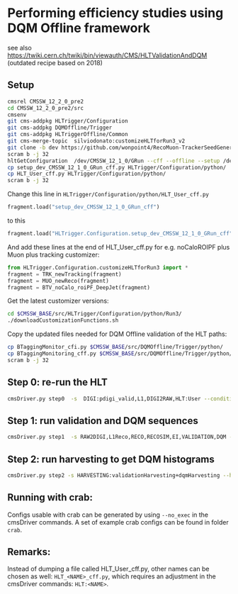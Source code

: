 # Performing efficiency studies using DQM Offline framework
see also https://twiki.cern.ch/twiki/bin/viewauth/CMS/HLTValidationAndDQM (outdated recipe based on 2018)


## Setup

```bash
cmsrel CMSSW_12_2_0_pre2
cd CMSSW_12_2_0_pre2/src
cmsenv
git cms-addpkg HLTrigger/Configuration
git cms-addpkg DQMOffline/Trigger
git cms-addpkg HLTriggerOffline/Common
git cms-merge-topic  silviodonato:customizeHLTforRun3_v2
git clone -b dev https://github.com/wonpoint4/RecoMuon-TrackerSeedGenerator.git RecoMuon/TrackerSeedGenerator/data
scram b -j 32
hltGetConfiguration  /dev/CMSSW_12_1_0/GRun --cff --offline --setup /dev/CMSSW_12_1_0/GRun --type GRun --unprescale --globaltag auto:phase1_2021_realistic --mc --max-events 10 --eras Run3 > HLT_User_cff.py
cp setup_dev_CMSSW_12_1_0_GRun_cff.py HLTrigger/Configuration/python/
cp HLT_User_cff.py HLTrigger/Configuration/python/
scram b -j 32
```

Change this line in `HLTrigger/Configuration/python/HLT_User_cff.py`

```python
fragment.load("setup_dev_CMSSW_12_1_0_GRun_cff")
```

to this

```python
fragment.load("HLTrigger.Configuration.setup_dev_CMSSW_12_1_0_GRun_cff")
```

And add these lines at the end of HLT_User_cff.py for e.g. noCaloROIPF plus Muon plus tracking customizer:

```python
from HLTrigger.Configuration.customizeHLTforRun3 import *
fragment = TRK_newTracking(fragment)
fragment = MUO_newReco(fragment)
fragment = BTV_noCalo_roiPF_DeepJet(fragment)
```

Get the latest customizer versions:

```bash
cd $CMSSW_BASE/src/HLTrigger/Configuration/python/Run3/
./downloadCustomizationFunctions.sh
```

Copy the updated files needed for DQM Offline validation of the HLT paths:

```bash
cp BTaggingMonitor_cfi.py $CMSSW_BASE/src/DQMOffline/Trigger/python/
cp BTaggingMonitoring_cff.py $CMSSW_BASE/src/DQMOffline/Trigger/python/
scram b -j 32
```

## Step 0: re-run the HLT

```bash
cmsDriver.py step0  -s  DIGI:pdigi_valid,L1,DIGI2RAW,HLT:User --conditions auto:phase1_2021_realistic --datatier GEN-SIM-DIGI-RAW -n 10 --eventcontent FEVTDEBUGHLT --mc --geometry DB:Extended --era Run3 --filein /store/mc/Run3Winter21DRMiniAOD/QCD_Pt-120To170_MuEnrichedPt5_TuneCP5_14TeV-pythia8/GEN-SIM-DIGI-RAW/FlatPU30to80FEVT_112X_mcRun3_2021_realistic_v16-v3/270000/0012597c-8497-4d8a-8f01-f555656838a0.root --process reHLT --customise_commands "process.dropCommands=process.RAWSIMEventContent.clone()\nprocess.dropCommands.outputCommands.extend(process.source.inputCommands[1:])\nprocess.source.inputCommands = process.dropCommands.outputCommands"
```

## Step 1: run validation and DQM sequences

```bash
cmsDriver.py step1  -s RAW2DIGI,L1Reco,RECO,RECOSIM,EI,VALIDATION,DQM --conditions auto:phase1_2021_realistic --mc --datatier DQMIO -n 10 --eventcontent DQM --geometry DB:Extended --era Run3 --filein file:step0_DIGI_L1_DIGI2RAW_HLT.root
```

## Step 2: run harvesting to get DQM histograms

```bash
cmsDriver.py step2 -s HARVESTING:validationHarvesting+dqmHarvesting --harvesting AtRunEnd --conditions auto:phase1_2021_realistic --mc  --geometry DB:Extended --scenario pp --filetype DQM --era Run3 -n 10 --filein file:step1_RAW2DIGI_L1Reco_RECO_RECOSIM_EI_VALIDATION_DQM.root
```

## Running with crab:

Configs usable with crab can be generated by using `--no_exec` in the cmsDriver commands. A set of example crab configs can be found in folder `crab`.

## Remarks:

Instead of dumping a file called HLT_User_cff.py, other names can be chosen as well: `HLT_<NAME>_cff.py`, which requires an adjustment in the cmsDriver commands: `HLT:<NAME>`.
